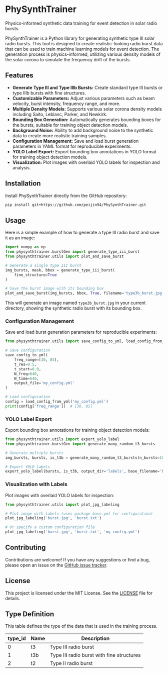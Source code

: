 # PhySynthTrainer

Physics-informed synthetic data training for event detection in solar radio bursts.

PhySynthTrainer is a Python library for generating synthetic type III solar radio bursts. This tool is designed to create realistic-looking radio burst data that can be used to train machine learning models for event detection. The generation process is physics-informed, utilizing various density models of the solar corona to simulate the frequency drift of the bursts.

## Features

- **Generate Type III and Type IIIb Bursts:** Create standard type III bursts or type IIIb bursts with fine structures.
- **Customizable Parameters:** Adjust various parameters such as beam velocity, burst intensity, frequency range, and more.
- **Multiple Density Models:** Supports various solar corona density models including Saito, Leblanc, Parker, and Newkirk.
- **Bounding Box Generation:** Automatically generates bounding boxes for the bursts, suitable for training object detection models.
- **Background Noise:** Ability to add background noise to the synthetic data to create more realistic training samples.
- **Configuration Management:** Save and load burst generation parameters in YAML format for reproducible experiments.
- **YOLO Label Export:** Export bounding box annotations in YOLO format for training object detection models.
- **Visualization:** Plot images with overlaid YOLO labels for inspection and analysis.

## Installation

Install PhySynthTrainer directly from the GitHub repository:

```bash
pip install git+https://github.com/peijin94/PhySynthTrainer.git
```

## Usage

Here is a simple example of how to generate a type III radio burst and save it as an image:

```python
import numpy as np
from physynthtrainer.burstGen import generate_type_iii_burst
from physynthtrainer.utils import plot_and_save_burst

# Generate a single type III burst
img_bursts, mask, bbox = generate_type_iii_burst(
    fine_structure=True
)

# Save the burst image with its bounding box
plot_and_save_burst(img_bursts, bbox, True, filename='type3b_burst.jpg')
```

This will generate an image named `type3b_burst.jpg` in your current directory, showing the synthetic radio burst with its bounding box.

### Configuration Management

Save and load burst generation parameters for reproducible experiments:

```python
from physynthtrainer.utils import save_config_to_yml, load_config_from_yml

# Save configuration
save_config_to_yml(
    freq_range=[30, 85],
    t_res=0.5,
    t_start=0.0,
    N_freq=640,
    N_time=640,
    output_file='my_config.yml'
)

# Load configuration
config = load_config_from_yml('my_config.yml')
print(config['freq_range'])  # [30, 85]
```

### YOLO Label Export

Export bounding box annotations for training object detection models:

```python
from physynthtrainer.utils import export_yolo_label
from physynthtrainer.burstGen import generate_many_random_t3_bursts

# Generate multiple bursts
img_bursts, bursts, is_t3b = generate_many_random_t3_bursts(n_bursts=10)

# Export YOLO labels
export_yolo_label(bursts, is_t3b, output_dir='labels', base_filename='bursts')
```

### Visualization with Labels

Plot images with overlaid YOLO labels for inspection:

```python
from physynthtrainer.utils import plot_jpg_labeling

# Plot image with labels (uses package base.yml for configuration)
plot_jpg_labeling('burst.jpg', 'burst.txt')

# Or specify a custom configuration file
plot_jpg_labeling('burst.jpg', 'burst.txt', 'my_config.yml')
```

## Contributing

Contributions are welcome! If you have any suggestions or find a bug, please open an issue on the [GitHub issue tracker](https://github.com/peijin94/PhySynthTrainer/issues).

## License

This project is licensed under the MIT License. See the [LICENSE](LICENSE) file for details.

## Type Definition

This table defines the type of the data that is used in the training process.

| type_id | Name | Description |
|---|---|---|
| 0 | t3 | Type III radio burst |
| 1 | t3b | Type III radio burst with fine structures |
| 2 | t2 | Type II radio burst |